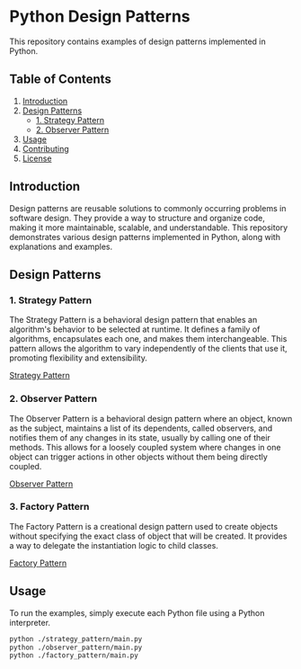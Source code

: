 # Python Design Patterns

This repository contains examples of design patterns implemented in Python.

## Table of Contents

1. [Introduction](#introduction)
2. [Design Patterns](#design-patterns)
    - [1. Strategy Pattern](#1-strategy-pattern)
    - [2. Observer Pattern](#2-observer-pattern)
3. [Usage](#usage)
4. [Contributing](#contributing)
5. [License](#license)

## Introduction

Design patterns are reusable solutions to commonly occurring problems in software design. They provide a way to structure and organize code, making it more maintainable, scalable, and understandable. This repository demonstrates various design patterns implemented in Python, along with explanations and examples.

## Design Patterns

### 1. Strategy Pattern

The Strategy Pattern is a behavioral design pattern that enables an algorithm's behavior to be selected at runtime. It defines a family of algorithms, encapsulates each one, and makes them interchangeable. This pattern allows the algorithm to vary independently of the clients that use it, promoting flexibility and extensibility.

[Strategy Pattern](./strategy_pattern)

### 2. Observer Pattern

The Observer Pattern is a behavioral design pattern where an object, known as the subject, maintains a list of its dependents, called observers, and notifies them of any changes in its state, usually by calling one of their methods. This allows for a loosely coupled system where changes in one object can trigger actions in other objects without them being directly coupled.

[Observer Pattern](./observer_pattern)

### 3. Factory Pattern

The Factory Pattern is a creational design pattern used to create objects without specifying the exact class of object that will be created. It provides a way to delegate the instantiation logic to child classes.

[Factory Pattern](./factory_pattern)

## Usage

To run the examples, simply execute each Python file using a Python interpreter.

```bash
python ./strategy_pattern/main.py
python ./observer_pattern/main.py
python ./factory_pattern/main.py
